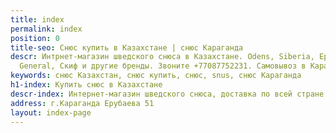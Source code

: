 ```yaml
---
title: index
permalink: index
position: 0
title-seo: Снюс купить в Казахстане | снюс Караганда
descr: Интрнет-магазин шведского снюса в Казахстане. Odens, Siberia, Epok, Thunder,
  General, Скиф и другие бренды. Звоните +77087752231. Самовывоз в Караганде.
keywords: снюс Казахстан, снюс купить, снюс, snus, снюс Караганда
h1-index: Купить снюс в Казахстане
descr-index: Интернет-магазин шведского снюса, доставка по всей стране.
address: г.Караганда Ерубаева 51
layout: index-page
---
```


